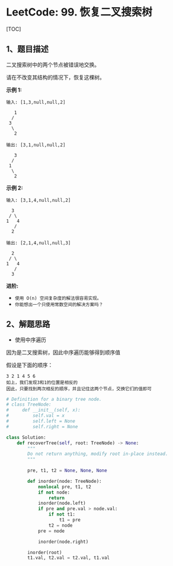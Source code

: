 # LeetCode: 99. 恢复二叉搜索树

[TOC]

## 1、题目描述

二叉搜索树中的两个节点被错误地交换。

请在不改变其结构的情况下，恢复这棵树。

**示例 1:**

```
输入: [1,3,null,null,2]

   1
  /
 3
  \
   2

输出: [3,1,null,null,2]

   3
  /
 1
  \
   2
```


**示例 2:**

```
输入: [3,1,4,null,null,2]

  3
 / \
1   4
   /
  2

输出: [2,1,4,null,null,3]

  2
 / \
1   4
   /
  3
```


**进阶:**

- `使用 O(n) 空间复杂度的解法很容易实现。`
- `你能想出一个只使用常数空间的解决方案吗？`

## 2、解题思路

- 使用中序遍历

因为是二叉搜索树，因此中序遍历能够得到顺序值

假设是下面的顺序：

```
3 2 1 4 5 6
如上，我们发现3和1的位置是相反的
因此，只要找到两次相反的顺序，并且记住这两个节点，交换它们的值即可
```



```python
# Definition for a binary tree node.
# class TreeNode:
#     def __init__(self, x):
#         self.val = x
#         self.left = None
#         self.right = None

class Solution:
    def recoverTree(self, root: TreeNode) -> None:
        """
        Do not return anything, modify root in-place instead.
        """
        
        pre, t1, t2 = None, None, None

        def inorder(node: TreeNode):
            nonlocal pre, t1, t2
            if not node:
                return
            inorder(node.left)
            if pre and pre.val > node.val:
                if not t1:
                    t1 = pre
                t2 = node
            pre = node

            inorder(node.right)

        inorder(root)
        t1.val, t2.val = t2.val, t1.val
```

